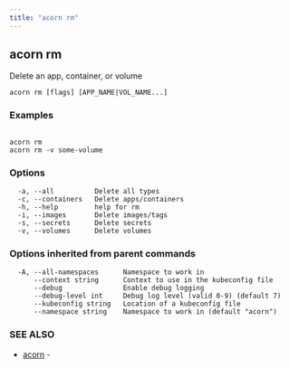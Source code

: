 ```yaml
---
title: "acorn rm"
---
```

## acorn rm

Delete an app, container, or volume

```
acorn rm [flags] [APP_NAME|VOL_NAME...]
```

### Examples

```

acorn rm
acorn rm -v some-volume
```

### Options

```
  -a, --all          Delete all types
  -c, --containers   Delete apps/containers
  -h, --help         help for rm
  -i, --images       Delete images/tags
  -s, --secrets      Delete secrets
  -v, --volumes      Delete volumes
```

### Options inherited from parent commands

```
  -A, --all-namespaces      Namespace to work in
      --context string      Context to use in the kubeconfig file
      --debug               Enable debug logging
      --debug-level int     Debug log level (valid 0-9) (default 7)
      --kubeconfig string   Location of a kubeconfig file
      --namespace string    Namespace to work in (default "acorn")
```

### SEE ALSO

* [acorn](acorn.md)	 - 

